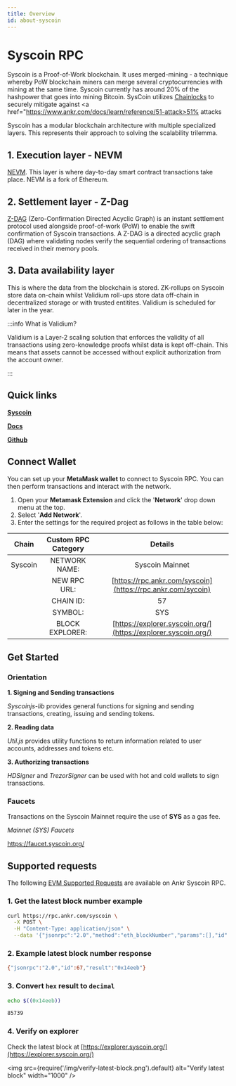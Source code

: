 ```yaml
---
title: Overview
id: about-syscoin
---
```


# Syscoin RPC
Syscoin is a Proof-of-Work blockchain. It uses merged-mining - a technique whereby PoW blockchain miners can merge several cryptocurrencies with mining at the same time. Syscoin currently has around 20% of the hashpower that goes into mining Bitcoin. SysCoin utilizes [Chainlocks](https://docs.syscoin.org/docs/tech/chainlocks) to securely mitigate against <a href="https://www.ankr.com/docs/learn/reference/51-attack>51% attacks</a>

Syscoin has a modular blockchain architecture with multiple specialized layers. This represents their approach to solving the scalability trilemma. 

## 1. Execution layer - NEVM

[NEVM](https://docs.syscoin.org/docs/tech/nevm). This layer is where day-to-day smart contract transactions take place.  NEVM is a fork of Ethereum. 

## 2. Settlement layer - Z-Dag

[Z-DAG](https://docs.syscoin.org/docs/tech/z-dag) (Zero-Confirmation Directed Acyclic Graph) is an instant settlement protocol used alongside proof-of-work (PoW) to enable the swift confirmation of Syscoin transactions. A Z-DAG is a directed acyclic graph (DAG) where validating nodes verify the sequential ordering of transactions received in their memory pools. 

## 3. Data availability layer 

This is where the data from the blockchain is stored. ZK-rollups on Syscoin store data on-chain whilst Validium roll-ups store data off-chain in decentralized storage or with trusted entitites. Validium is scheduled for later in the year.

:::info What is Validium?

Validium is a Layer-2 scaling solution that enforces the validity of all transactions using zero-knowledge proofs whilst data is kept off-chain. This means that assets cannot be accessed without explicit authorization from the account owner. 

:::

## Quick links

[**Syscoin**](https://syscoin.org/)

[**Docs**](https://docs.syscoin.org/)

[**Github**](https://github.com/syscoin)

## Connect Wallet

You can set up your **MetaMask wallet** to connect to Syscoin RPC. You can then perform transactions and interact with the network.

1. Open your **Metamask Extension** and click the '**Network**' drop down menu at the top.
2. Select '**Add Network**'.
3. Enter the settings for the required project as follows in the table below:



|        Chain        | Custom RPC Category |                           Details                          |
| :-----------------: | :-----------------: | :--------------------------------------------------------: |
| Syscoin              |    NETWORK NAME:    |                         Syscoin Mainnet                       |
|                     |     NEW RPC URL:    | [https://rpc.ankr.com/syscoin](https://rpc.ankr.com/sycoin) |
|                     |      CHAIN ID:      |                             57                             |
|                     |       SYMBOL:       |                             SYS                           |
|                     |   BLOCK EXPLORER:   |         [https://explorer.syscoin.org/](https://explorer.syscoin.org/)         |


## Get Started

### Orientation

**1. Signing and Sending transactions**

*Syscoinjs-lib* provides general functions for signing and sending transactions, creating, issuing and sending tokens.

**2. Reading data** 

*Util.js* provides utility functions to return information related to user accounts, addresses and tokens etc. 

**3. Authorizing transactions**

*HDSigner* and *TrezorSigner* can be used with hot and cold wallets to sign transactions.

### Faucets

Transactions on the Syscoin Mainnet require the use of **SYS** as a gas fee.

*Mainnet (SYS) Faucets*

https://faucet.syscoin.org/

## Supported requests

The following <a href="https://www.ankr.com/docs/build-blockchain/guides/json-methods">EVM Supported Requests</a> are available on Ankr Syscoin RPC.

### 1. Get the latest block number example

```bash
curl https://rpc.ankr.com/syscoin \
  -X POST \
  -H "Content-Type: application/json" \
  --data '{"jsonrpc":"2.0","method":"eth_blockNumber","params":[],"id":67}'

```

### 2. Example latest block number response

```bash
{"jsonrpc":"2.0","id":67,"result":"0x14eeb"}
```

### 3. Convert `hex` result to `decimal`

```bash
echo $((0x14eeb))

85739
```

### 4. Verify on explorer

Check the latest block at [https://explorer.syscoin.org/](https://explorer.syscoin.org/)  

<img src={require('/img/verify-latest-block.png').default} alt="Verify latest block" width="1000" />








